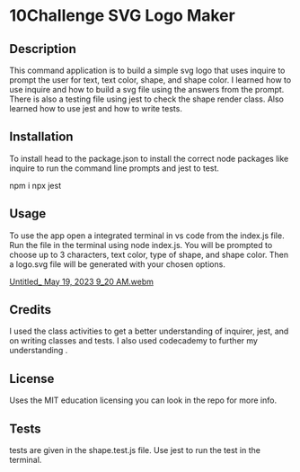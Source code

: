 # 10Challenge SVG Logo Maker

## Description

This command application is to build a simple svg logo that uses inquire to prompt the user for text, text color, shape, and shape color. I learned how to use inquire and how to build a svg file using the answers from the prompt. There is also a testing file using jest to check the shape render class. Also learned how to use jest and how to write tests.  


## Installation

To install head to the package.json to install the correct node packages like inquire to run the command line prompts and jest to test.

npm i 
npx jest

## Usage

To use the app open a integrated terminal in vs code from the index.js file. Run the file in the terminal using node index.js. You will be prompted to choose up to 3 characters, text color, type of shape, and shape color. Then a logo.svg file will be generated with your chosen options. 

[Untitled_ May 19, 2023 9_20 AM.webm](https://github.com/oscarmedina234/10Challange/assets/127989017/11be86f7-f7a4-4e16-a5c1-79be36585136)


## Credits

I used the class activities to get a better understanding of inquirer, jest, and on writing classes and tests. I also used codecademy to further my understanding .

## License

Uses the MIT education licensing you can look in the repo for more info. 

## Tests

tests are given in the shape.test.js file. Use jest to run the test in the terminal. 
